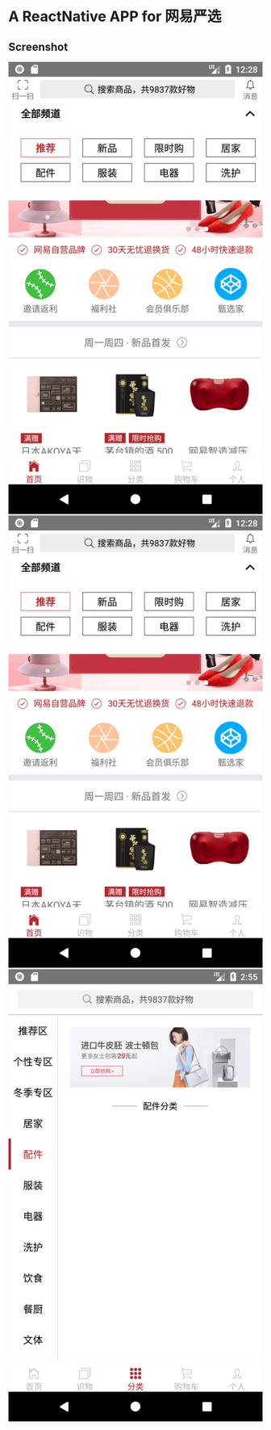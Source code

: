 # A ReactNative APP for 网易严选

## Screenshot


![index](Screenshot/2.png)
![index](http://github.com/uyi0518/YanxuanApp/raw/master/Screenshot/2.png)
![category](http://github.com/uyi0518/YanxuanApp/raw/master/Screenshot/3.png)

